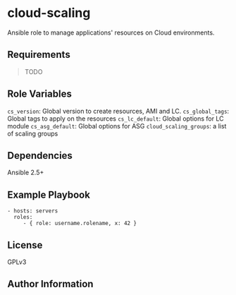 cloud-scaling
=============

Ansible role to manage applications' resources on Cloud environments.

Requirements
------------

> TODO

Role Variables
--------------

`cs_version`: Global version to create resources, AMI and LC.
`cs_global_tags`: Global tags to apply on the resources
`cs_lc_default`: Global options for LC module
`cs_asg_default`: Global options for ASG
`cloud_scaling_groups`: a list of scaling groups

Dependencies
------------

Ansible 2.5+

Example Playbook
----------------


    - hosts: servers
      roles:
         - { role: username.rolename, x: 42 }

License
-------

GPLv3

Author Information
------------------
